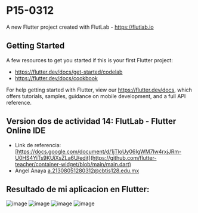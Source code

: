 # P15-0312

A new Flutter project created with FlutLab - https://flutlab.io

## Getting Started

A few resources to get you started if this is your first Flutter project:

- https://flutter.dev/docs/get-started/codelab
- https://flutter.dev/docs/cookbook

For help getting started with Flutter, view our
https://flutter.dev/docs, which offers tutorials,
samples, guidance on mobile development, and a full API reference.

## Version dos de actividad 14: FlutLab - Flutter Online IDE

- Link de referencia: [https://docs.google.com/document/d/1jTloUy06IgWM7lw4rxjJRm-U0HS4YiTs9KUiXsZLa6U/edit](https://github.com/flutter-teacher/container-widget/blob/main/main.dart)
- Angel Anaya a.21308051280312@cbtis128.edu.mx

## Resultado de mi aplicacion en Flutter: 
![image](https://github.com/AnayaMarinAngelAlejandro/P15_Version2_0312/assets/143743148/955fe5e2-4b92-47f8-ac78-a3c0e6f1fecd)
![image](https://github.com/AnayaMarinAngelAlejandro/P15_Version2_0312/assets/143743148/b43e5216-5039-4b17-a551-41272cf0a48f)
![image](https://github.com/AnayaMarinAngelAlejandro/P15_Version2_0312/assets/143743148/c502dfa7-ac1e-423d-9628-a978eaef8d6a)
![image](https://github.com/AnayaMarinAngelAlejandro/P15_Version2_0312/assets/143743148/a92fc26f-a26d-4012-b059-28fc6c4abefd)







